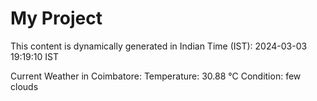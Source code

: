 # My Project

This content is dynamically generated in Indian Time (IST): 2024-03-03 19:19:10 IST


Current Weather in Coimbatore:
Temperature: 30.88 °C
Condition: few clouds
